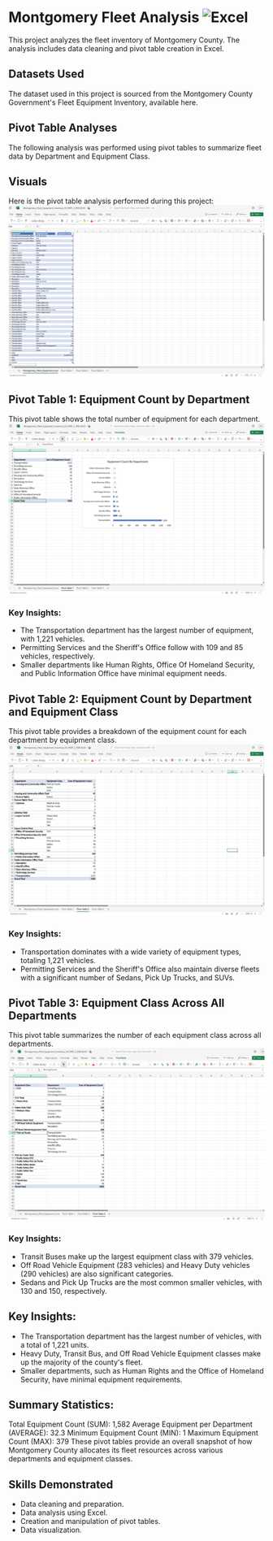 # Montgomery Fleet Analysis  ![Excel](https://img.shields.io/badge/-Excel-217346?style=flat&logo=microsoft-excel&logoColor=white)
This project analyzes the fleet inventory of Montgomery County. The analysis includes data cleaning and pivot table creation in Excel.

## Datasets Used
The dataset used in this project is sourced from the Montgomery County Government's Fleet Equipment Inventory, available here.


## Pivot Table Analyses
The following analysis was performed using pivot tables to summarize fleet data by Department and Equipment Class.

## Visuals
Here is the pivot table analysis performed during this project:
![Description of the image](https://github.com/DavidDanielz/Montgomery-Fleet-Analysis-Excel/blob/main/Excel%20Screenshot%201.jpeg?raw=true)

## Pivot Table 1: Equipment Count by Department
This pivot table shows the total number of equipment for each department.
![Description of the image](https://github.com/DavidDanielz/Montgomery-Fleet-Analysis-Excel/blob/main/Excel%20Screenshot%202.jpeg?raw=true)
### Key Insights:
- The Transportation department has the largest number of equipment, with 1,221 vehicles.
- Permitting Services and the Sheriff's Office follow with 109 and 85 vehicles, respectively.
- Smaller departments like Human Rights, Office Of Homeland Security, and Public Information Office have minimal equipment needs.

## Pivot Table 2: Equipment Count by Department and Equipment Class
This pivot table provides a breakdown of the equipment count for each department by equipment class.
![Description of the image](https://github.com/DavidDanielz/Montgomery-Fleet-Analysis-Excel/blob/main/Excel%20Screenshot%203.jpeg?raw=true)
### Key Insights:
- Transportation dominates with a wide variety of equipment types, totaling 1,221 vehicles.
- Permitting Services and the Sheriff's Office also maintain diverse fleets with a significant number of Sedans, Pick Up Trucks, and SUVs.

## Pivot Table 3: Equipment Class Across All Departments
This pivot table summarizes the number of each equipment class across all departments.
![Description of the image](https://github.com/DavidDanielz/Montgomery-Fleet-Analysis-Excel/blob/main/Excel%20Screenshot%204.jpeg?raw=true)
### Key Insights:
- Transit Buses make up the largest equipment class with 379 vehicles.
- Off Road Vehicle Equipment (283 vehicles) and Heavy Duty vehicles (290 vehicles) are also significant categories.
- Sedans and Pick Up Trucks are the most common smaller vehicles, with 130 and 150, respectively.


## Key Insights:
- The Transportation department has the largest number of vehicles, with a total of 1,221 units.
- Heavy Duty, Transit Bus, and Off Road Vehicle Equipment classes make up the majority of the county's fleet.
- Smaller departments, such as Human Rights and the Office of Homeland Security, have minimal equipment requirements.

## Summary Statistics:
Total Equipment Count (SUM): 1,582
Average Equipment per Department (AVERAGE): 32.3
Minimum Equipment Count (MIN): 1
Maximum Equipment Count (MAX): 379
These pivot tables provide an overall snapshot of how Montgomery County allocates its fleet resources across various departments and equipment classes.

## Skills Demonstrated
- Data cleaning and preparation.
- Data analysis using Excel.
- Creation and manipulation of pivot tables.
- Data visualization.
